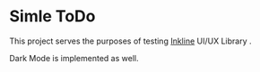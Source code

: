 # Simle ToDo 

This project serves the purposes of testing [Inkline](https://github.com/inkline/inkline) UI/UX Library .

Dark Mode is implemented as well.

